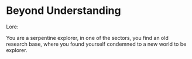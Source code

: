 # Beyond Understanding

 Lore:
 
You are a serpentine explorer, in one of the sectors, you find an old research base, where you found yourself condemned to a new world to be explorer.
